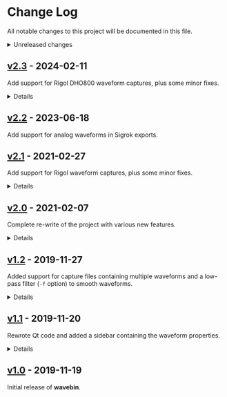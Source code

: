 # Change Log
All notable changes to this project will be documented in this file.

<details>
<summary>Unreleased changes</summary>

### Added
  - Persistent configuration options
  - Welcome screen with starting actions
  - Tool bar for common operations
  - Capture sample rate and duration info in tool bar
  - Device image in waveform properties dialog
  - Base class for vendor specific file parsers
  - Bug report button using GitHub API and issue templates
  - Update checker using GitHub API
  - Single-click update installer using `pip`
  - Toggle menu bar visibility with `Alt` key

### Changed
  - Separate plots for each waveform capture channel
  - Use **Roboto** font for most UI elements
  - Rearrange interface code into multiple classes
  - Better docstrings and type hinting
  - Global configuration object for all classes
  - Migrated build system from `setuptools` to `hatch`
  - Migrated user interface from `PyQt5` to `PtQt6`

### Fixed
  - Launcher executable script (`> wavebin` instead of `> python3 -m wavebin`)
  - Minimum dependency versions
  - Minimum Python version check
</details>


## [v2.3](https://github.com/sam210723/wavebin/releases/tag/v2.3) - 2024-02-11
Add support for Rigol DHO800 waveform captures, plus some minor fixes.

<details>
<summary>Details</summary>

### Added
  - Support for Rigol DHO800 captures
  - Waveform scaling option

### Changed
  - Waveform colours (Tektronix scheme)
</details>


## [v2.2](https://github.com/sam210723/wavebin/releases/tag/v2.2) - 2023-06-18
Add support for analog waveforms in Sigrok exports.


## [v2.1](https://github.com/sam210723/wavebin/releases/tag/v2.1) - 2021-02-27
Add support for Rigol waveform captures, plus some minor fixes.

<details>
<summary>Details</summary>

### Added
  - Support for Rigol waveform captures

### Changed
  - Open file dialog in directory of current waveform capture

### Fixed
  - Minimum number of subsampling points
</details>


## [v2.0](https://github.com/sam210723/wavebin/releases/tag/v2.0) - 2021-02-07
Complete re-write of the project with various new features.

<details>
<summary>Details</summary>

### Added
  - Export waveforms to PulseView srzip file
  - Export waveforms to WAV files
  - Waveform clipping option for digital signals
  - Adjustable subsampling for large waveform captures
  - Hardware graphics acceleration with OpenGL
  - Colours for channels 3 and 4
  - GUI controls to repace CLI arguments
  - Hotkey support

### Changed
  - Show filter name when enabled
  - Waveform data type retrieved from header
  - Left axis label always from channel 0

### Fixed
  - Unit abbreviations in axis labels
  - Savitzky-Golay filter window calculation
  - Slow waveform rendering (see [pyqtgraph#533](https://github.com/pyqtgraph/pyqtgraph/issues/533))
  - Cleaner verbose console output formatting
</details>


## [v1.2](https://github.com/sam210723/wavebin/releases/tag/v1.2) - 2019-11-27
Added support for capture files containing multiple waveforms and a low-pass filter (``-f`` option) to smooth waveforms.

<details>
<summary>Details</summary>

### Added
  - Multi-waveform support
  - Waveform low-pass filter ([Savitzky-Golay](https://web.archive.org/web/20150710002613/http://wiki.scipy.org:80/Cookbook/SavitzkyGolay))
  - Waveform colours
  - Multi-waveform sample
  - Data waveform sample
  - Application icon

### Changed
  - Refactor detail sidebar
  - Remove ``magnitude`` dependency

### Fixed
  - np.linspace float deprecation warning
</details>


## [v1.1](https://github.com/sam210723/wavebin/releases/tag/v1.1) - 2019-11-20
Rewrote Qt code and added a sidebar containing the waveform properties.

<details>
<summary>Details</summary>

### Added
  - Waveform detail sidebar

### Changed
  - Disable Y axis zooming
  - Enum capitalisation

### Fixed
  - Qt code layout
</details>


## [v1.0](https://github.com/sam210723/wavebin/releases/tag/v1.0) - 2019-11-19
Initial release of **wavebin**.
